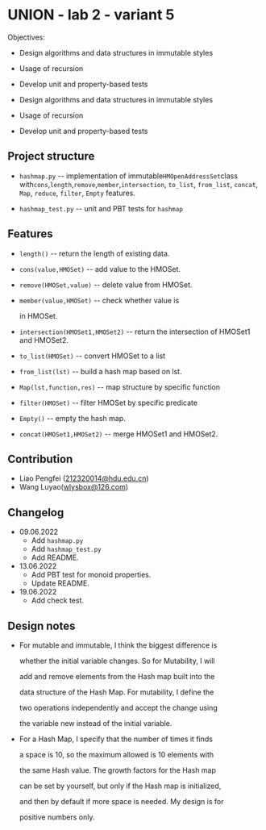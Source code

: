 # UNION - lab 2 - variant 5

Objectives:

- Design algorithms and data structures in immutable styles
- Usage of recursion
- Develop unit and property-based tests

- Design algorithms and data structures in immutable styles
- Usage of recursion
- Develop unit and property-based tests

## Project structure

- `hashmap.py` -- implementation of immutable`HMOpenAddressSet`class
   with`cons`,`length`,`remove`,`member`,`intersection`, `to_list`,
   `from_list`, `concat`, `Map`, `reduce`, `filter`, `Empty` features.

- `hashmap_test.py` -- unit and PBT tests for `hashmap`

## Features

- `length()` -- return the length of existing data.

- `cons(value,HMOSet)` -- add value to the HMOSet.

- `remove(HMOSet,value)` -- delete  value from HMOSet.

- `member(value,HMOSet)` -- check whether value is

  in HMOSet.

- `intersection(HMOSet1,HMOSet2)` -- return the intersection of HMOSet1 and HMOSet2.

- `to_list(HMOSet)` -- convert HMOSet to a list

- `from_list(lst)` -- build a hash map based on lst.

- `Map(lst,function,res)` -- map structure by specific function

- `filter(HMOSet)` -- filter HMOSet by specific predicate

- `Empty()` -- empty the hash map.

- `concat(HMOSet1,HMOSet2)` -- merge HMOSet1 and HMOSet2.

## Contribution

- Liao Pengfei (212320014@hdu.edu.cn)
- Wang Luyao(wlysbox@126.com)

## Changelog

- 09.06.2022
  - Add `hashmap.py`
  - Add `hashmap_test.py`
  - Add README.
- 13.06.2022
  - Add PBT test for monoid properties.
  - Update README.
- 19.06.2022
  - Add check test.

## Design notes

- For mutable and immutable, I think the biggest difference is

  whether the initial variable changes. So for Mutability, I will

  add and remove elements from the Hash map built into the

  data structure of the Hash Map. For mutability, I define the

  two operations independently and accept the change using

  the variable new instead of the initial variable.

- For a Hash Map, I specify that the number of times it finds

  a space is 10, so the maximum allowed is 10 elements with

  the same Hash value. The growth factors for the Hash map

  can be set by yourself, but only if the Hash map is initialized,

  and then by default if more space is needed. My design is for

  positive numbers only.
